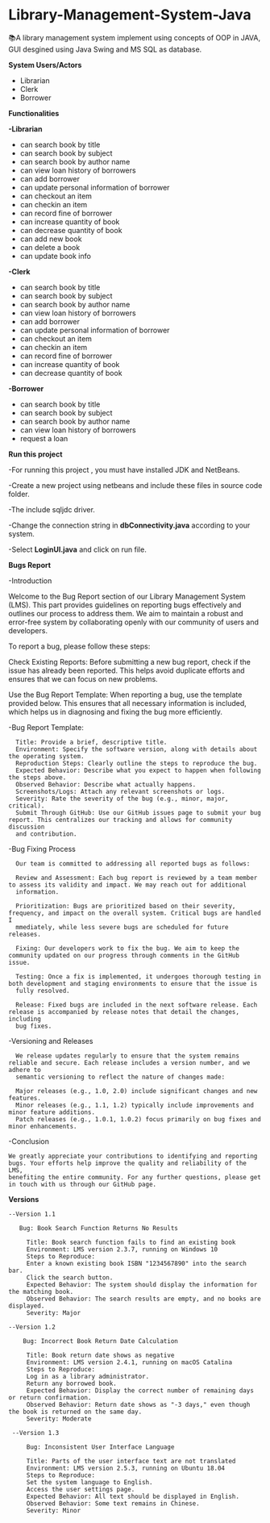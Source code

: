 # Library-Management-System-Java

:books:A library management system implement using concepts of OOP in JAVA, GUI desgined using Java Swing and MS SQL as database.

**System Users/Actors**
- Librarian
- Clerk
- Borrower


**Functionalities**

**-Librarian**
   - can search book by title
   - can search book by subject
   - can search book by author name
   - can view loan history of borrowers
   - can add borrower
   - can update personal information of borrower
   - can checkout an item 
   - can checkin an item
   - can record fine of borrower
   - can increase quantity of book
   - can decrease quantity of book
   - can add new book 
   - can delete a book 
   - can update book info
   
   
   **-Clerk**
   - can search book by title
   - can search book by subject
   - can search book by author name
   - can view loan history of borrowers
   - can add borrower
   - can update personal information of borrower
   - can checkout an item 
   - can checkin an item
   - can record fine of borrower
   - can increase quantity of book
   - can decrease quantity of book
   
   **-Borrower**
   - can search book by title
   - can search book by subject
   - can search book by author name
   - can view loan history of borrowers
   - request a loan
   
   
  **Run this project**
  
  -For running this project , you must have installed JDK and NetBeans.
  
  
  -Create a new project using netbeans and include these files in source code folder.
  
  
  -The include sqljdc driver.
  
  
  -Change the connection string in **dbConnectivity.java** according to your system.
  
  
  -Select **LoginUI.java** and click on run file.
  
  
  

  
  
 **Bugs Report**
 
   -Introduction

   Welcome to the Bug Report section of our Library Management System (LMS). This part provides guidelines on reporting bugs effectively and 
   outlines our process to address them. We aim to maintain a robust and error-free system by collaborating openly with our community of users and 
   developers.

   To report a bug, please follow these steps:

   Check Existing Reports: Before submitting a new bug report, check if the issue has already been reported. This helps avoid duplicate efforts and 
   ensures that we can focus on new problems.

   Use the Bug Report Template: When reporting a bug, use the template provided below. This ensures that all necessary information is included, 
   which helps us in diagnosing and fixing the bug more efficiently.

   -Bug Report Template:

      Title: Provide a brief, descriptive title.
      Environment: Specify the software version, along with details about the operating system.
      Reproduction Steps: Clearly outline the steps to reproduce the bug.
      Expected Behavior: Describe what you expect to happen when following the steps above.
      Observed Behavior: Describe what actually happens.
      Screenshots/Logs: Attach any relevant screenshots or logs.
      Severity: Rate the severity of the bug (e.g., minor, major, critical).
      Submit Through GitHub: Use our GitHub issues page to submit your bug report. This centralizes our tracking and allows for community discussion 
      and contribution.

   -Bug Fixing Process

      Our team is committed to addressing all reported bugs as follows:

      Review and Assessment: Each bug report is reviewed by a team member to assess its validity and impact. We may reach out for additional 
      information.

      Prioritization: Bugs are prioritized based on their severity, frequency, and impact on the overall system. Critical bugs are handled I 
      mmediately, while less severe bugs are scheduled for future releases.

      Fixing: Our developers work to fix the bug. We aim to keep the community updated on our progress through comments in the GitHub issue.

      Testing: Once a fix is implemented, it undergoes thorough testing in both development and staging environments to ensure that the issue is 
      fully resolved.

      Release: Fixed bugs are included in the next software release. Each release is accompanied by release notes that detail the changes, including 
      bug fixes.

   -Versioning and Releases

      We release updates regularly to ensure that the system remains reliable and secure. Each release includes a version number, and we adhere to 
      semantic versioning to reflect the nature of changes made:

      Major releases (e.g., 1.0, 2.0) include significant changes and new features.
      Minor releases (e.g., 1.1, 1.2) typically include improvements and minor feature additions.
      Patch releases (e.g., 1.0.1, 1.0.2) focus primarily on bug fixes and minor enhancements.
   
   -Conclusion
   
    We greatly appreciate your contributions to identifying and reporting bugs. Your efforts help improve the quality and reliability of the LMS, 
    benefiting the entire community. For any further questions, please get in touch with us through our GitHub page.


   **Versions**

    --Version 1.1
    
       Bug: Book Search Function Returns No Results

         Title: Book search function fails to find an existing book
         Environment: LMS version 2.3.7, running on Windows 10
         Steps to Reproduce:
         Enter a known existing book ISBN "1234567890" into the search bar.
         Click the search button.
         Expected Behavior: The system should display the information for the matching book.
         Observed Behavior: The search results are empty, and no books are displayed.
         Severity: Major

    --Version 1.2
    
        Bug: Incorrect Book Return Date Calculation
         
         Title: Book return date shows as negative
         Environment: LMS version 2.4.1, running on macOS Catalina
         Steps to Reproduce:
         Log in as a library administrator.
         Return any borrowed book.
         Expected Behavior: Display the correct number of remaining days or return confirmation.
         Observed Behavior: Return date shows as "-3 days," even though the book is returned on the same day.
         Severity: Moderate

     --Version 1.3
     
         Bug: Inconsistent User Interface Language
         
         Title: Parts of the user interface text are not translated
         Environment: LMS version 2.5.3, running on Ubuntu 18.04
         Steps to Reproduce:
         Set the system language to English.
         Access the user settings page.
         Expected Behavior: All text should be displayed in English.
         Observed Behavior: Some text remains in Chinese.
         Severity: Minor

